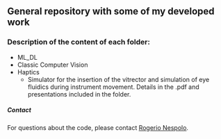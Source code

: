 ## General repository with some of my developed work

### Description of the content of each folder:
- ML_DL
- Classic Computer Vision
- Haptics
	- Simulator for the insertion of the vitrector and simulation of eye fluidics during instrument movement. Details in the .pdf and presentations included in the folder.



##### Contact
For questions about the code, please contact [Rogerio Nespolo](mailto:rgarci67@uic.edu).
